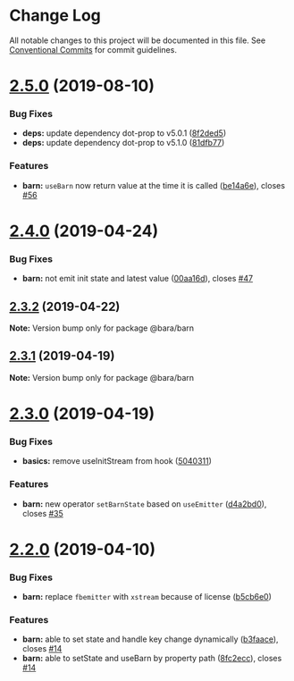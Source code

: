# Change Log

All notable changes to this project will be documented in this file.
See [Conventional Commits](https://conventionalcommits.org) for commit guidelines.

# [2.5.0](https://github.com/barajs/bara/compare/v2.4.0...v2.5.0) (2019-08-10)


### Bug Fixes

* **deps:** update dependency dot-prop to v5.0.1 ([8f2ded5](https://github.com/barajs/bara/commit/8f2ded5))
* **deps:** update dependency dot-prop to v5.1.0 ([81dfb77](https://github.com/barajs/bara/commit/81dfb77))


### Features

* **barn:** `useBarn` now return value at the time it is called ([be14a6e](https://github.com/barajs/bara/commit/be14a6e)), closes [#56](https://github.com/barajs/bara/issues/56)





# [2.4.0](https://github.com/barajs/bara/compare/v2.3.2...v2.4.0) (2019-04-24)


### Bug Fixes

* **barn:** not emit init state and latest value ([00aa16d](https://github.com/barajs/bara/commit/00aa16d)), closes [#47](https://github.com/barajs/bara/issues/47)





## [2.3.2](https://github.com/barajs/bara/compare/v2.3.1...v2.3.2) (2019-04-22)

**Note:** Version bump only for package @bara/barn





## [2.3.1](https://github.com/barajs/bara/compare/v2.3.0...v2.3.1) (2019-04-19)

**Note:** Version bump only for package @bara/barn





# [2.3.0](https://github.com/barajs/bara/compare/v2.2.0...v2.3.0) (2019-04-19)


### Bug Fixes

* **basics:** remove useInitStream from hook ([5040311](https://github.com/barajs/bara/commit/5040311))


### Features

* **barn:** new operator `setBarnState` based on `useEmitter` ([d4a2bd0](https://github.com/barajs/bara/commit/d4a2bd0)), closes [#35](https://github.com/barajs/bara/issues/35)





# [2.2.0](https://github.com/barajs/bara/compare/v2.1.0...v2.2.0) (2019-04-10)


### Bug Fixes

* **barn:** replace `fbemitter` with `xstream` because of license ([b5cb6e0](https://github.com/barajs/bara/commit/b5cb6e0))


### Features

* **barn:** able to set state and handle key change dynamically ([b3faace](https://github.com/barajs/bara/commit/b3faace)), closes [#14](https://github.com/barajs/bara/issues/14)
* **barn:** able to setState and useBarn by property path ([8fc2ecc](https://github.com/barajs/bara/commit/8fc2ecc)), closes [#14](https://github.com/barajs/bara/issues/14)
